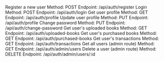 Register a new user
Method: POST
Endpoint: /api/auth/register
Login
Method: POST
Endpoint: /api/auth/login
Get user profile
Method: GET
Endpoint: /api/auth/profile
Update user profile
Method: PUT
Endpoint: /api/auth/profile
Change password
Method: PUT
Endpoint: /api/auth/change-password
Get user's uploaded books
Method: GET
Endpoint: /api/auth/uploaded-books
Get user's purchased books
Method: GET
Endpoint: /api/auth/purchased-books
Get user's transactions
Method: GET
Endpoint: /api/auth/transactions
Get all users (admin route)
Method: GET
Endpoint: /api/auth/admin/users
Delete a user (admin route)
Method: DELETE
Endpoint: /api/auth/admin/users/:id



